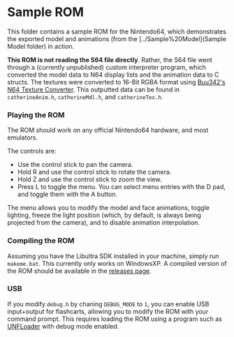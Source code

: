 # Sample ROM

This folder contains a sample ROM for the Nintendo64, which demonstrates the exported model and animations (from the [../Sample%20Model](Sample Model folder) in action. 

**This ROM is not reading the S64 file directly**. Rather, the S64 file went through a (currently unpublished) custom interpreter program, which converted the model data to N64 display lists and the animation data to C structs. The textures were converted to 16-Bit RGBA format using [Buu342's N64 Texture Converter](https://github.com/buu342/GML-N64TextureConverter). This outputted data can be found in `catherineAnim.h`, `catherineMdl.h`, and `catherineTex.h`.


### Playing the ROM
The ROM should work on any official Nintendo64 hardware, and most emulators. 

The controls are:
* Use the control stick to pan the camera.
* Hold R and use the control stick to rotate the camera.
* Hold Z and use the control stick to zoom the view.
* Press L to toggle the menu. You can select menu entries with the D pad, and toggle them with the A button.

The menu allows you to modify the model and face animations, toggle lighting, freeze the light position (which, by default, is always being projected from the camera), and to disable animation interpolation.


### Compiling the ROM
Assuming you have the Libultra SDK installed in your machine, simply run `makeme.bat`. This currently only works on WindowsXP. A compiled version of the ROM should be available in the [releases page](../../../releases).


### USB
If you modify `debug.h` by chaning `DEBUG_MODE` to `1`, you can enable USB input+output for flashcarts, allowing you to modify the ROM with your command prompt. This requires loading the ROM using a program such as [UNFLoader](https://github.com/buu342/N64-UNFLoader) with debug mode enabled.
